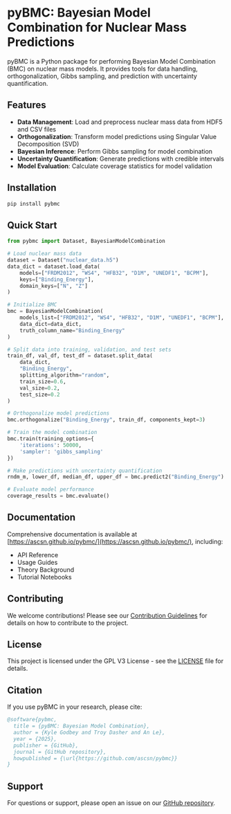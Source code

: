 # pyBMC: Bayesian Model Combination for Nuclear Mass Predictions

pyBMC is a Python package for performing Bayesian Model Combination (BMC) on nuclear mass models. It provides tools for data handling, orthogonalization, Gibbs sampling, and prediction with uncertainty quantification.

## Features

- **Data Management**: Load and preprocess nuclear mass data from HDF5 and CSV files
- **Orthogonalization**: Transform model predictions using Singular Value Decomposition (SVD)
- **Bayesian Inference**: Perform Gibbs sampling for model combination
- **Uncertainty Quantification**: Generate predictions with credible intervals
- **Model Evaluation**: Calculate coverage statistics for model validation

## Installation

```bash
pip install pybmc
```

## Quick Start

```python
from pybmc import Dataset, BayesianModelCombination

# Load nuclear mass data
dataset = Dataset("nuclear_data.h5")
data_dict = dataset.load_data(
    models=["FRDM2012", "WS4", "HFB32", "D1M", "UNEDF1", "BCPM"],
    keys=["Binding_Energy"],
    domain_keys=["N", "Z"]
)

# Initialize BMC
bmc = BayesianModelCombination(
    models_list=["FRDM2012", "WS4", "HFB32", "D1M", "UNEDF1", "BCPM"],
    data_dict=data_dict,
    truth_column_name="Binding_Energy"
)

# Split data into training, validation, and test sets
train_df, val_df, test_df = dataset.split_data(
    data_dict,
    "Binding_Energy",
    splitting_algorithm="random",
    train_size=0.6,
    val_size=0.2,
    test_size=0.2
)

# Orthogonalize model predictions
bmc.orthogonalize("Binding_Energy", train_df, components_kept=3)

# Train the model combination
bmc.train(training_options={
    'iterations': 50000,
    'sampler': 'gibbs_sampling'
})

# Make predictions with uncertainty quantification
rndm_m, lower_df, median_df, upper_df = bmc.predict2("Binding_Energy")

# Evaluate model performance
coverage_results = bmc.evaluate()
```

## Documentation

Comprehensive documentation is available at [https://ascsn.github.io/pybmc/](https://ascsn.github.io/pybmc/), including:

- API Reference
- Usage Guides
- Theory Background
- Tutorial Notebooks

## Contributing

We welcome contributions! Please see our [Contribution Guidelines](CONTRIBUTING.md) for details on how to contribute to the project.

## License

This project is licensed under the GPL V3 License - see the [LICENSE](LICENSE) file for details.

## Citation

If you use pyBMC in your research, please cite:

```bibtex
@software{pybmc,
  title = {pyBMC: Bayesian Model Combination},
  author = {Kyle Godbey and Troy Dasher and An Le},
  year = {2025},
  publisher = {GitHub},
  journal = {GitHub repository},
  howpublished = {\url{https://github.com/ascsn/pybmc}}
}
```

## Support

For questions or support, please open an issue on our [GitHub repository](https://github.com/ascsn/pybmc/issues).
